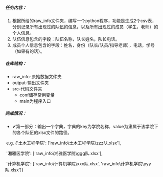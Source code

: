 ##### 任务内容：

1. 根据所给的raw_info文件夹，编写一个python程序，功能是生成2个csv表，分别记录所有出现过的队伍的信息，以及所有出现过的成员（学生，老师）的个人信息。
2. 队伍信息包含的字段：队伍名称，队长姓名，队长电话。
3. 成员个人信息包含的字段：姓名，身份（队长/队员/指导老师），电话，学号（如果有的话）。



##### 仓库结构：

- raw_info-原始数据文件夹
- output-输出文件夹
- src-代码文件夹
  - conf储存常用变量
  - main为程序入口



##### 完成情况：

- ✔第一部分：输出一个字典，字典的key为学院名称，value为隶属于该学院下的各个队伍的xlsx文件的路径。

​	e.g. {'土木工程学院': ['raw_info\\土木工程学院\\zzz队.xlsx'], 

​		'湘雅医学院': ['raw_info\\湘雅医学院\\ggg队.xlsx'], 

​		'计算机学院': ['raw_info\\计算机学院\\xxx队.xlsx', 'raw_info\\计算机学院\\yyy队.xlsx']}

